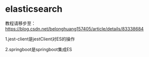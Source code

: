 # elasticsearch
教程请移步至： https://blog.csdn.net/belonghuang157405/article/details/83338684

1.jest-client是jestClient对ES的操作

2.springboot是springboot集成ES